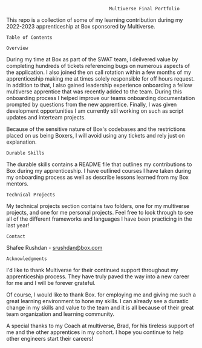                                           Multiverse Final Portfolio
This repo is a collection of some of my learning contribution during my 2022-2023 apprenticeship at Box sponsored by Multiverse.

    Table of Contents

    Overview

During my time at Box as part of the SWAT team, I deilvered value by completing hundreds of tickets referencing bugs on numerous aspects of the application. I also joined the on call rotation within a few months of my apprenticeship making me at times solely responsible for off hours request. In addition to that, I also gained leadership experience onboarding a fellow multiverse apprentice that was recently added to the team. During this onboarding process I helped improve our teams onboarding documentation prompted by questions from the new apprentice. Finally, I was given development opportunities I am currently stil working on such as script updates and interteam projects.

Because of the sensitive nature of Box's codebases and the restrictions placed on us being Boxers, I will avoid using any tickets and rely just on explanation.


    Durable Skills

The durable skills contains a README file that outlines my contributions to Box during my apprenticeship. I have outlined courses I have taken during my onboarding process as well as describe lessons learned from my Box mentors.


    Technical Projects

My technical projects section contains two folders, one for my multiverse projects, and one for me personal projects. Feel free to look through to see all of the different frameworks and languages I have been practicing in the last year!



    Contact

Shafee Rushdan - srushdan@box.com



    Acknowledgments

I'd like to thank Multiverse for their continued support throughout my apprenticeship process. They have truly paved the way into a new career for me and I will be forever grateful.

Of course, I would like to thank Box. for employing me and giving me such a great learning environment to hone my skills. I can already see a durastic change in my skills and value to the team and it is all because of their great team organization and learning community.

A special thanks to my Coach at multiverse, Brad, for his tireless support of me and the other apprentices in my cohort. I hope you continue to help other engineers start their careers!

